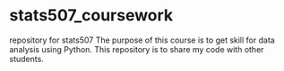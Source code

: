 # stats507_coursework
repository for stats507
The purpose of this course is to get skill for data analysis using Python. This repository is to share my code with other students. 
